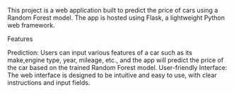 This project is a web application built to predict the price of cars using a Random Forest model. The app is hosted using Flask, a lightweight Python web framework.

Features

Prediction: Users can input various features of a car such as its make,engine type,  year, mileage, etc., and the app will predict the price of the car based on the trained Random Forest model.
User-friendly Interface: The web interface is designed to be intuitive and easy to use, with clear instructions and input fields.
